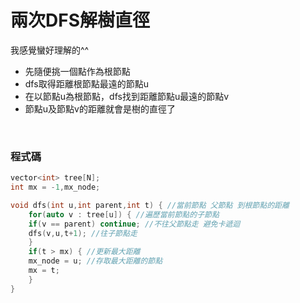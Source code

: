 # 兩次DFS解樹直徑
我感覺蠻好理解的^^
- 先隨便挑一個點作為根節點
- dfs取得距離根節點最遠的節點u
- 在以節點u為根節點，dfs找到距離節點u最遠的節點v
- 節點u及節點v的距離就會是樹的直徑了

<br>

### 程式碼
```cpp
vector<int> tree[N];
int mx = -1,mx_node;

void dfs(int u,int parent,int t) { //當前節點 父節點 到根節點的距離
    for(auto v : tree[u]) { //遍歷當前節點的子節點
	if(v == parent) continue; //不往父節點走 避免卡遞迴
	dfs(v,u,t+1); //往子節點走
    }	
    if(t > mx) { //更新最大距離
	mx_node = u; //存取最大距離的節點
	mx = t;
    }
}
```
